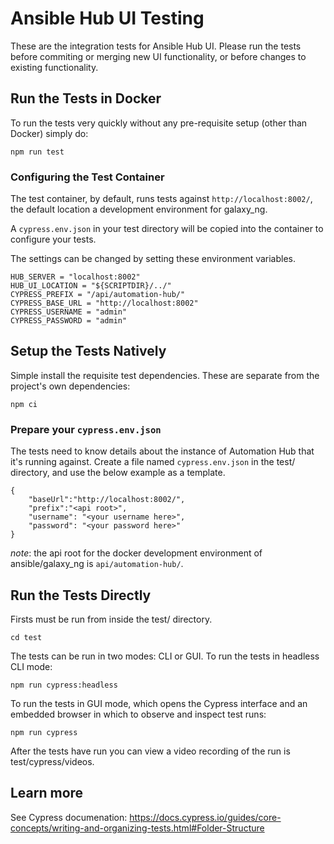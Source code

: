 # Ansible Hub UI Testing

These are the integration tests for Ansible Hub UI. Please run the tests before commiting or merging
new UI functionality, or before changes to existing functionality.

## Run the Tests in Docker

To run the tests very quickly without any pre-requisite setup (other than Docker) simply do:

    npm run test

### Configuring the Test Container

The test container, by default, runs tests against `http://localhost:8002/`, the default location a development environment for galaxy_ng.

A `cypress.env.json` in your test directory will be copied into the container to configure your tests.

The settings can be changed by setting these environment variables.

    HUB_SERVER = "localhost:8002"
    HUB_UI_LOCATION = "${SCRIPTDIR}/../"
    CYPRESS_PREFIX = "/api/automation-hub/"
    CYPRESS_BASE_URL = "http://localhost:8002"
    CYPRESS_USERNAME = "admin"
    CYPRESS_PASSWORD = "admin"


## Setup the Tests Natively

Simple install the requisite test dependencies. These are separate from the project's own dependencies:

    npm ci

### Prepare your `cypress.env.json`

The tests need to know details about the instance of Automation Hub that it's running against. Create a file named `cypress.env.json` in the test/ directory, and use the below example as a template.

    {
        "baseUrl":"http://localhost:8002/",
        "prefix":"<api root>",
        "username": "<your username here>",
        "password": "<your password here>"
    }

*note*: the api root for the docker development environment of ansible/galaxy_ng is `api/automation-hub/`.

## Run the Tests Directly

Firsts must be run from inside the test/ directory.

    cd test

The tests can be run in two modes: CLI or GUI. To run the tests in headless CLI mode:

    npm run cypress:headless

To run the tests in GUI mode, which opens the Cypress interface and an embedded browser in which to
observe and inspect test runs:

    npm run cypress

After the tests have run you can view a video recording of the run is test/cypress/videos.

## Learn more

See Cypress documenation:
    https://docs.cypress.io/guides/core-concepts/writing-and-organizing-tests.html#Folder-Structure
